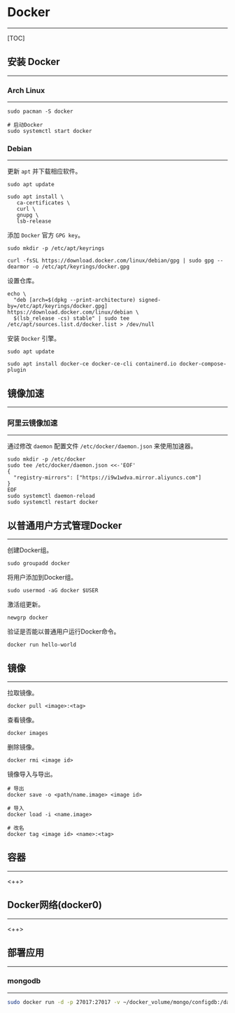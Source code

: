 # Docker

---

[TOC]

## 安装 Docker

---

### Arch Linux

---

```
sudo pacman -S docker

# 启动Docker
sudo systemctl start docker
```

### Debian

---

更新 `apt` 并下载相应软件。

```shell
sudo apt update

sudo apt install \
   ca-certificates \
   curl \
   gnupg \
   lsb-release
```

添加 `Docker` 官方 `GPG key`。

```shell
sudo mkdir -p /etc/apt/keyrings

curl -fsSL https://download.docker.com/linux/debian/gpg | sudo gpg --dearmor -o /etc/apt/keyrings/docker.gpg
```

设置仓库。

```shell
echo \
  "deb [arch=$(dpkg --print-architecture) signed-by=/etc/apt/keyrings/docker.gpg] https://download.docker.com/linux/debian \
  $(lsb_release -cs) stable" | sudo tee /etc/apt/sources.list.d/docker.list > /dev/null
```

安装 `Docker` 引擎。

```shell
sudo apt update

sudo apt install docker-ce docker-ce-cli containerd.io docker-compose-plugin
```

## 镜像加速

---

### 阿里云镜像加速

---

通过修改 `daemon` 配置文件 `/etc/docker/daemon.json` 来使用加速器。

```shell
sudo mkdir -p /etc/docker
sudo tee /etc/docker/daemon.json <<-'EOF'
{
  "registry-mirrors": ["https://i9w1wdva.mirror.aliyuncs.com"]
}
EOF
sudo systemctl daemon-reload
sudo systemctl restart docker
```

## 以普通用户方式管理Docker

---

创建Docker组。

```shell
sudo groupadd docker
```

将用户添加到Docker组。

```shell
sudo usermod -aG docker $USER
```

激活组更新。

```shell
newgrp docker
```

验证是否能以普通用户运行Docker命令。

```shell
docker run hello-world
```

## 镜像

---

拉取镜像。

```shell
docker pull <image>:<tag>
```

查看镜像。

```shell
docker images
```

删除镜像。

```shell
docker rmi <image id>
```

镜像导入与导出。

```shell
# 导出
docker save -o <path/name.image> <image id>

# 导入
docker load -i <name.image>

# 改名
docker tag <image id> <name>:<tag>
```

## 容器

---

<++>

## Docker网络(docker0)

---

<++>

## 部署应用

---

### mongodb

---

```sh
sudo docker run -d -p 27017:27017 -v ~/docker_volume/mongo/configdb:/data/configdb -v ~/docker_volume/mongo/db:/data/db mongo
```









